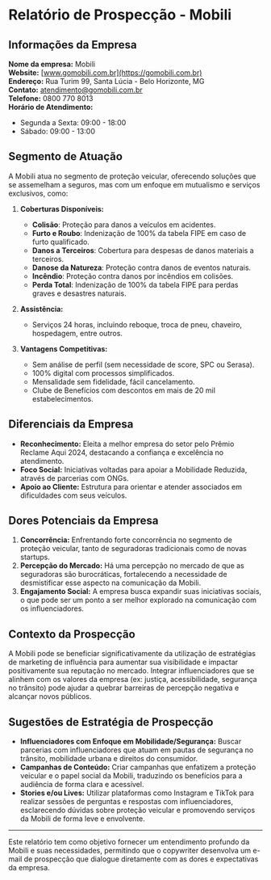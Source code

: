 # Relatório de Prospecção - Mobili

## Informações da Empresa

**Nome da empresa:** Mobili  
**Website:** [www.gomobili.com.br](https://gomobili.com.br)  
**Endereço:** Rua Turim 99, Santa Lúcia - Belo Horizonte, MG  
**Contato:** atendimento@gomobili.com.br  
**Telefone:** 0800 770 8013  
**Horário de Atendimento:**  
- Segunda a Sexta: 09:00 - 18:00  
- Sábado: 09:00 - 13:00

## Segmento de Atuação
A Mobili atua no segmento de proteção veicular, oferecendo soluções que se assemelham a seguros, mas com um enfoque em mutualismo e serviços exclusivos, como:

1. **Coberturas Disponíveis:**
   - **Colisão**: Proteção para danos a veículos em acidentes.
   - **Furto e Roubo**: Indenização de 100% da tabela FIPE em caso de furto qualificado.
   - **Danos a Terceiros**: Cobertura para despesas de danos materiais a terceiros.
   - **Danose da Natureza**: Proteção contra danos de eventos naturais.
   - **Incêndio**: Proteção contra danos por incêndios em colisões.
   - **Perda Total**: Indenização de 100% da tabela FIPE para perdas graves e desastres naturais.

2. **Assistência:**
   - Serviços 24 horas, incluindo reboque, troca de pneu, chaveiro, hospedagem, entre outros.

3. **Vantagens Competitivas:**
   - Sem análise de perfil (sem necessidade de score, SPC ou Serasa).
   - 100% digital com processos simplificados.
   - Mensalidade sem fidelidade, fácil cancelamento.
   - Clube de Benefícios com descontos em mais de 20 mil estabelecimentos.

## Diferenciais da Empresa
- **Reconhecimento:** Eleita a melhor empresa do setor pelo Prêmio Reclame Aqui 2024, destacando a confiança e excelência no atendimento.
- **Foco Social:** Iniciativas voltadas para apoiar a Mobilidade Reduzida, através de parcerias com ONGs.
- **Apoio ao Cliente:** Estrutura para orientar e atender associados em dificuldades com seus veículos.

## Dores Potenciais da Empresa
1. **Concorrência:** Enfrentando forte concorrência no segmento de proteção veicular, tanto de seguradoras tradicionais como de novas startups.
2. **Percepção do Mercado:** Há uma percepção no mercado de que as seguradoras são burocráticas, fortalecendo a necessidade de desmistificar esse aspecto na comunicação da Mobili.
3. **Engajamento Social:** A empresa busca expandir suas iniciativas sociais, o que pode ser um ponto a ser melhor explorado na comunicação com os influenciadores.

## Contexto da Prospecção
A Mobili pode se beneficiar significativamente da utilização de estratégias de marketing de influência para aumentar sua visibilidade e impactar positivamente sua reputação no mercado. Integrar influenciadores que se alinhem com os valores da empresa (ex: justiça, acessibilidade, segurança no trânsito) pode ajudar a quebrar barreiras de percepção negativa e alcançar novos públicos.

## Sugestões de Estratégia de Prospecção
- **Influenciadores com Enfoque em Mobilidade/Segurança:** Buscar parcerias com influenciadores que atuam em pautas de segurança no trânsito, mobilidade urbana e direitos do consumidor.
- **Campanhas de Conteúdo:** Criar campanhas que enfatizem a proteção veicular e o papel social da Mobili, traduzindo os benefícios para a audiência de forma clara e acessível.
- **Stories e/ou Lives:** Utilizar plataformas como Instagram e TikTok para realizar sessões de perguntas e respostas com influenciadores, esclarecendo dúvidas sobre proteção veicular e promovendo serviços da Mobili de forma leve e envolvente.

---

Este relatório tem como objetivo fornecer um entendimento profundo da Mobili e suas necessidades, permitindo que o copywriter desenvolva um e-mail de prospecção que dialogue diretamente com as dores e expectativas da empresa.